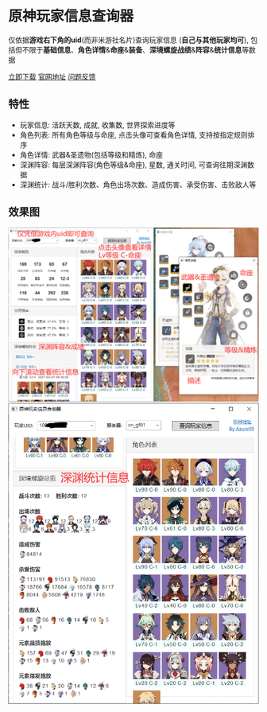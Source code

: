 # 原神玩家信息查询器
仅依据**游戏右下角的uid**(而非米游社名片)查询玩家信息 (**自己与其他玩家均可**), 包括但不限于**基础信息**、**角色详情**&**命座**&**装备**、**深境螺旋战绩**&**阵容**&**统计信息**等数据

[立即下载](https://github.com/Azure99/GenshinPlayerQuery/releases) [官网地址](https://www.rainng.com/genshin-player-query/) [问题反馈](https://github.com/Azure99/GenshinPlayerQuery/issues)

## 特性

- 玩家信息: 活跃天数, 成就, 收集数, 世界探索进度等
- 角色列表: 所有角色等级与命座, 点击头像可查看角色详情, 支持按指定规则排序
- 角色详情: 武器&圣遗物(包括等级和精炼), 命座
- 深渊阵容: 每层深渊阵容(角色等级&命座), 星数, 通关时间, 可查询往期深渊数据
- 深渊统计: 战斗/胜利次数、角色出场次数、造成伤害、承受伤害、击败敌人等

## 效果图

![演示截图1](image/image-1.png)
![演示截图1](image/image-2.png)
